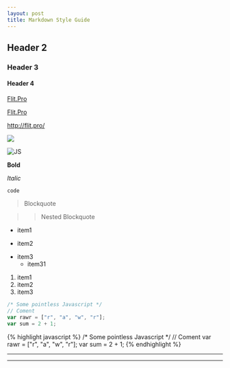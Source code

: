 ```yaml
---
layout: post
title: Markdown Style Guide
---
```

## Header 2

### Header 3

#### Header 4

[Flit.Pro](http://flit.pro/ "Flit")

[Flit.Pro](http://flit.pro/)

<http://flit.pro/>

![](http://nodejs-cloud.com/img/128px/nodejs.png)

![JS](http://nodejs-cloud.com/img/128px/nodejs.png)

**Bold**

_Italic_

`code`

> Blockquote

>> Nested Blockquote

* item1
- item2
+ item3
  - item31

1. item1
2. item2
3. item3

```javascript
/* Some pointless Javascript */
// Coment
var rawr = ["r", "a", "w", "r"];
var sum = 2 + 1;
```

{% highlight javascript %}
/* Some pointless Javascript */
// Coment
var rawr = ["r", "a", "w", "r"];
var sum = 2 + 1;
{% endhighlight %}

----

****